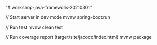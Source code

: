 "# workshop-java-framework-20210301" 

// Start server in dev mode
mvnw spring-boot:run

// Run test
mvnw clean test

// Run coverage report (target/site/jacoco/index.html)
mvnw package

